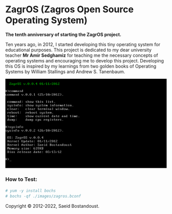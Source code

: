 # ZagrOS (Zagros Open Source Operating System)

**The tenth anniversary of starting the ZagrOS project.**

Ten years ago, in 2012, I started developing this tiny operating system for educational purposes. This project is dedicated to my dear university teacher **Mr Amir Sedghamiz** for teaching me the necessary concepts of operating systems and encouraging me to develop this project. Developing this OS is inspired by my learnings from two golden books of Operating Systems by William Stallings and Andrew S. Tanenbaum.

![screenshot](https://raw.githubusercontent.com/ssbostan/ZagrOS/master/2.png)

### How to Test:

```sh
# yum -y install bochs
# bochs -qf ./images/zagros.bconf
```

Copyright &copy; 2012-2022, Saeid Bostandoust.
